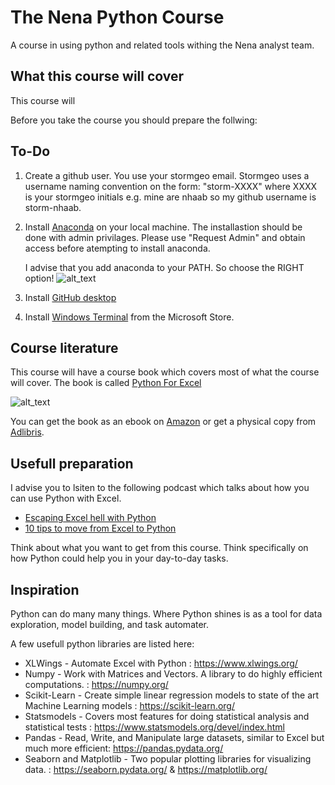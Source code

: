 # The Nena Python Course
A course in using python and related tools withing the Nena analyst team.

## What this course will cover

This course will


Before you take the course you should prepare the follwing:
## To-Do
1. Create a github user. You use your stormgeo email. Stormgeo uses a username naming convention
   on the form: "storm-XXXX" where XXXX is your stormgeo initials e.g. mine are nhaab so my github username
   is storm-nhaab.
2. Install [Anaconda](https://www.anaconda.com/) on your local machine. The installastion should be done with
   admin privilages. Please use "Request Admin" and obtain access before atempting to install anaconda.
   
   I advise that you add anaconda to your PATH. So choose the RIGHT option!
   ![alt_text](http://res.cloudinary.com/dyd911kmh/image/upload/f_auto,q_auto:best/v1528926970/AnacondaOptions_e8jugh.png)

   
3. Install [GitHub desktop](https://desktop.github.com/)
4. Install [Windows Terminal](https://www.microsoft.com/nb-no/p/windows-terminal/9n0dx20hk701) from the Microsoft Store. 

## Course literature

This course will have a course book which covers most of what the course will cover.
The book is called [Python For Excel](https://www.amazon.com/Python-Excel-Environment-Automation-Analysis-ebook-dp-B08Y3TKQ5V/dp/B08Y3TKQ5V/ref=mt_other?_encoding=UTF8&me=&qid=) 

![alt_text](https://s1.adlibris.com/images/59291723/python-for-excel.jpg)

You can get the book as an ebook on [Amazon](https://www.amazon.com/Python-Excel-Environment-Automation-Analysis-ebook-dp-B08Y3TKQ5V/dp/B08Y3TKQ5V/ref=mt_other?_encoding=UTF8&me=&qid=) or get a physical copy from [Adlibris](https://www.adlibris.com/no/bok/python-for-excel-9781492081005).


## Usefull preparation

I advise you to lsiten to the following podcast which talks about how you can use Python with Excel.
  * [Escaping Excel hell with Python](https://talkpython.fm/episodes/show/200/escaping-excel-hell-with-python-and-pandas)
  * [10 tips to move from Excel to Python](https://talkpython.fm/episodes/show/288/10-tips-to-move-from-excel-to-python)
 
Think about what you want to get from this course. Think specifically on how Python could help you in your day-to-day tasks.

## Inspiration

Python can do many many things. Where Python shines is as a tool for data exploration, model building, and task automater.

A few usefull python libraries are listed here:

* XLWings - Automate Excel with Python : https://www.xlwings.org/
* Numpy - Work with Matrices and Vectors. A library to do highly efficient computations. : https://numpy.org/
* Scikit-Learn - Create simple linear regression models to state of the art Machine Learning models : https://scikit-learn.org/
* Statsmodels - Covers most features for doing statistical analysis and statistical tests : https://www.statsmodels.org/devel/index.html
* Pandas - Read, Write, and Manipulate large datasets, similar to Excel but much more efficient: https://pandas.pydata.org/
* Seaborn and Matplotlib - Two popular plotting libraries for visualizing data. : https://seaborn.pydata.org/ & https://matplotlib.org/

